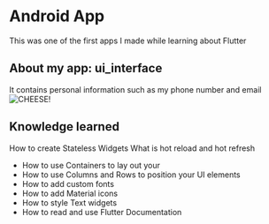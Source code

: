 # Android App  
This was one of the first apps I made while learning about Flutter
## About my app: ui_interface
It contains personal information such as my phone number and email
![CHEESE!](https://github.com/NeoJL13/Info/assets/121484753/0d257f73-e396-4ea2-af69-7ed03f25a8cb.png)
## Knowledge learned
How to create Stateless Widgets
What is hot reload and hot refresh
- How to use Containers to lay out your 
- How to use Columns and Rows to position your UI elements
- How to add custom fonts
- How to add Material icons
- How to style Text widgets
- How to read and use Flutter Documentation


